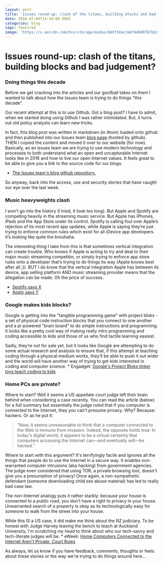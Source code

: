 ```yaml
---
layout: post
title: 'Issues round-up: clash of the titans, building blocks and bad judgement'
date: 2016-07-04T14:34:00.000Z
categories: blog
tags: featured
image: 'https://s.aolcdn.com/hss/storage/midas/665f34ac3ab744b98767b2cfb8f6ae09/204005482/ProjectBloks_PR_SequenceC_3000x2000_300ppi-ed.jpg'
---
```



# Issues round-up: clash of the titans, building blocks and bad judgement?

### Doing things this decade

Before we get cracking into the articles and our goofball takes on them I wanted to talk about how the Issues team is trying to do things “this decade”.

Our recent attempt at this is to use Github. Got a blog post? I have to admit, when we started doing using Github I was rather intimidated. But, it turns out old policy analysts can learn new tricks.

In fact, this blog post was written in markdown (in Atom) loaded onto github and then published  into our Issues team [blog page](https://internetnz.github.io) (hosted by github). THEN I copied the content and moved it over to our website (for now). Basically, as an issues team we are trying to use modern technology and processes to both understand what an open and uncapturable Internet looks like in 2016 and how to live our open Internet values. It feels great to be able to give you a link to the source code for our blogs.  

* [The Issues team's blog github repository.](https://github.com/InternetNZ/internetnz.github.io)

So anyway, back into the access, use and security stories that have caught our eye over the last week.

### Music heavyweights clash

I won’t go into the history (I tried, it took too long). But Apple and Spotify are competing heavily in the streaming music service. But Apple has iPhones, iPads and the App Store under its control. Spotify is calling foul over Apple’s rejection of its most recent app updates, while Apple is saying they’re just trying to enforce common rules which exist for all iDevice app developers. It’s looking like quite the brouhaha.

The interesting thing I take from this is that sometimes vertical integration can create trouble. Who knows if Apple is acting to try and deal to their major music streaming competitor, or simply trying to enforce app store rules onto a developer that’s trying to do things its way (Apple knows best after all ;)). BUT I do know that the vertical integration Apple has between its device, app selling platform AND music streaming provider means that the allegation can be made. Oh the price of success.

* [Spotify says X](https://www.engadget.com/2016/06/30/spotify-claims-apple-blocking-app-approval/)
* [Apply says Y](https://www.engadget.com/2016/07/01/apple-says-spotify-wants-preferential-treatment/)


### Google makes kids blocks?

Google is getting into the "tangible programming game" with project bloks - a set of physical code instruction blocks that you connect to one another and a pi-powered "brain board" to do simple instructions and programming. It looks like a pretty cool way of making really intro programming and coding accessible to kids and those of us who find tactile learning easiest.

Sadly, they’re not for sale yet, but it looks like Google are attempting to do some actual research and analysis to ensure that, if this attempt at teaching coding through a physical medium works, they’ll be able to push it out wider and the world will have another way of trying to get kids interested in coding and computer science.  \* Engadget: [Google's Project Bloks tinker toys teach coding to kids](https://www.engadget.com/2016/06/27/google-project-bloks/)

### Home PCs are private?

Where to start? Well it seems a US appellate court judge left their brain behind when considering a case recently. You can read the article (below) for a full summary but essentially the judge ruled that if you computer is connected to the Internet, they you can't presume privacy. Why? Because: hackers. Or as he put it:

> "Now, it seems unreasonable to think that a computer connected to the Web is immune from invasion. Indeed, the opposite holds true: In today's digital world, it appears to be a virtual certainty that computers accessing the Internet can—and eventually will—be hacked."

Where to start with this argument? It's terrifyingly facile and ignores all the things that people do to use the Internet in a secure way. It enables non-warranted computer intrusions (aka hacking) from government agencies. The judge even considered that using TOR, a private browsing tool, doesn't give you a presumption of privacy! Once again, a non-sympathetic defendant (someone downloading child sex abuse material) has led to really bad case law.

The non-Internet analogy puts it rather starkly: because your house is connected to a public road, you don't have a right to privacy in your house. Unwarranted search of a property is okay as its technologically easy for someone to walk from the street into your house.

While this IS a US case, it did make me think about the NZ judiciary. To be honest with Judge Harvey leaving the bench to teach at Auckland University, I'm scratching my head to think about who our tech-savvy and tech-literate judges will be.  \* eWeek: [Home Computers Connected to the Internet Aren't Private, Court Rules](http://www.eweek.com/security/home-computers-connected-to-the-internet-arent-private-court-rules.html)

As always, let us know if you have feedback, comments, thoughts or feels about these stories or the way we're trying to do things around here…
